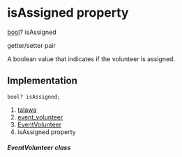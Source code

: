 
<div>

# isAssigned property

</div>


[bool](https://api.flutter.dev/flutter/dart-core/bool-class.html)?
isAssigned


getter/setter pair




A boolean value that indicates if the volunteer is assigned.



## Implementation

``` language-dart
bool? isAssigned;
```







1.  [talawa](../../index.html)
2.  [event_volunteer](../../models_events_event_volunteer/)
3.  [EventVolunteer](../../models_events_event_volunteer/EventVolunteer-class.html)
4.  isAssigned property

##### EventVolunteer class







